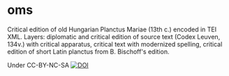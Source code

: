# oms
Critical edition of old Hungarian Planctus Mariae (13th c.) encoded in TEI XML.
Layers:
diplomatic and critical edition of source text (Codex Leuven, 134v.) with critical apparatus,
critical text with modernized spelling,
critical edition of short Latin planctus from B. Bischoff's edition.

Under CC-BY-NC-SA
<a href="https://zenodo.org/badge/latestdoi/111063935"><img src="https://zenodo.org/badge/111063935.svg" alt="DOI"></a>

